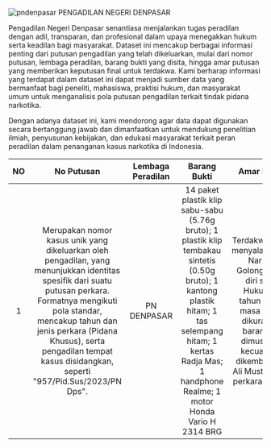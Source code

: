 
![pndenpasar](https://github.com/user-attachments/assets/632ae3fd-ba1e-45ff-bc3d-bd17752fd230) PENGADILAN NEGERI DENPASAR

Pengadilan Negeri Denpasar senantiasa menjalankan tugas peradilan dengan adil, transparan, dan profesional dalam upaya menegakkan hukum serta keadilan bagi masyarakat. Dataset ini mencakup berbagai informasi penting dari putusan pengadilan yang telah dikeluarkan, mulai dari nomor putusan, lembaga peradilan, barang bukti yang disita, hingga amar putusan yang memberikan keputusan final untuk terdakwa. Kami berharap informasi yang terdapat dalam dataset ini dapat menjadi sumber data yang bermanfaat bagi peneliti, mahasiswa, praktisi hukum, dan masyarakat umum untuk menganalisis pola putusan pengadilan terkait tindak pidana narkotika.

Dengan adanya dataset ini, kami mendorong agar data dapat digunakan secara bertanggung jawab dan dimanfaatkan untuk mendukung penelitian ilmiah, penyusunan kebijakan, dan edukasi masyarakat terkait peran peradilan dalam penanganan kasus narkotika di Indonesia.


| NO  | No Putusan                    | Lembaga Peradilan | Barang Bukti                                                                                                                                                                                                                                                                                                                                                     | Amar Putusan                                                                                                                                                                                                                                                                                                                                                                                                                                                                                                                                                                  |
|:---:|:------------------------------:|:-----------------:|:------------------------------------------------------------------------------------------------------------------------------------------------------------------------------------------------------------------------------------------------------------------------------------------------------------------------------------------------------------------:|:-----------------------------------------------------------------------------------------------------------------------------------------------------------------------------------------------------------------------------------------------------------------------------------------------------------------------------------------------------------------------------------------------------------------------------------------------------------------------------------------------------------------------------------------------------------------------------:|
| 1   | Merupakan nomor kasus unik yang dikeluarkan oleh pengadilan, yang menunjukkan identitas spesifik dari suatu putusan perkara. Formatnya mengikuti pola standar, mencakup tahun dan jenis perkara (Pidana Khusus), serta pengadilan tempat kasus disidangkan, seperti "957/Pid.Sus/2023/PN Dps".        | PN DENPASAR       | 14 paket plastik klip sabu-sabu (5.76g bruto); 1 plastik klip tembakau sintetis (0.50g bruto); 1 kantong plastik hitam; 1 tas selempang hitam; 1 kertas Radja Mas; 1 handphone Realme; 1 motor Honda Vario H 2314 BRG                                                                                                                                           | Terdakwa terbukti menyalahgunakan Narkotika Golongan I bagi diri sendiri. Hukuman: 3 tahun penjara; masa tahanan dikurangkan; barang bukti dimusnahkan kecuali motor dikembalikan ke Ali Mustofa; biaya perkara Rp 5.000                                                                                                                                                                                                                                                                                                            |
